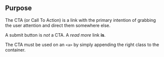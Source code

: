 ## Purpose

The CTA (or Call To Action) is a link with the primary intention of grabbing the user attention and direct them somewhere else.

A submit button is _not_ a CTA. A _read more_ link **is**.

The CTA must be used on an `<a>` by simply appending the right class to the container. 
